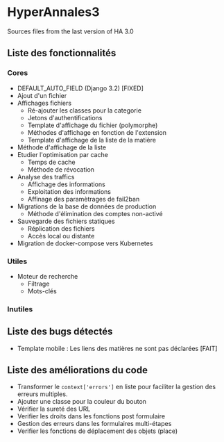 # HyperAnnales3
Sources files from the last version of HA 3.0

## Liste des fonctionnalités

### Cores
- DEFAULT_AUTO_FIELD (Django 3.2) [FIXED]
- Ajout d'un fichier
- Affichages fichiers
  - Ré-ajouter les classes pour la categorie
  - Jetons d'authentifications
  - Template d'affichage du fichier (polymorphe)
  - Méthodes d'affichage en fonction de l'extension
  - Template d'affichage de la liste de la matière
- Méthode d'affichage de la liste
- Etudier l'optimisation par cache
  - Temps de cache
  - Méthode de révocation
- Analyse des traffics
  - Affichage des informations
  - Exploitation des informations
  - Affinage des paramètrages de fail2ban
- Migrations de la base de données de production
  - Méthode d'élimination des comptes non-activé
- Sauvegarde des fichiers statiques
  - Réplication des fichiers
  - Accès local ou distante
- Migration de docker-compose vers Kubernetes

### Utiles
- Moteur de recherche
  - Filtrage
  - Mots-clés

### Inutiles

## Liste des bugs détectés
- Template mobile : Les liens des matières ne sont pas déclarées [FAIT]

## Liste des améliorations du code

- Transformer le `context['errors']` en liste pour faciliter la gestion des erreurs multiples.
- Ajouter une classe pour la couleur du bouton
- Vérifier la sureté des URL
- Verifier les droits dans les fonctions post formulaire
- Gestion des erreurs dans les formulaires multi-étapes
- Verifier les fonctions de déplacement des objets (place)